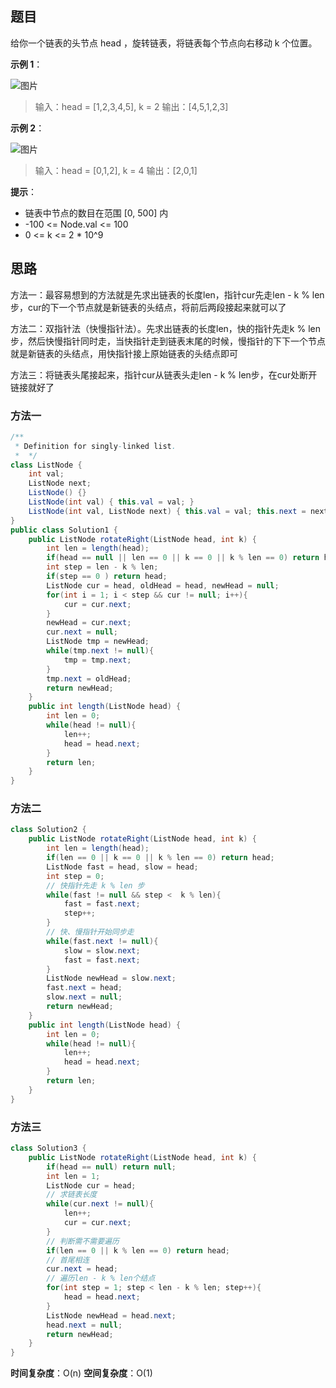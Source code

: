 ## 题目

给你一个链表的头节点 head ，旋转链表，将链表每个节点向右移动 k 个位置。

**示例 1**：

![图片](https://uploader.shimo.im/f/vECs3Crx6NohlYNG.png!thumbnail?fileGuid=VQjVXKGQxx8DXtkP)

>输入：head = [1,2,3,4,5], k = 2
>输出：[4,5,1,2,3]

**示例 2**：

![图片](https://uploader.shimo.im/f/Xz6BuwfbVOTXRPrF.png!thumbnail?fileGuid=VQjVXKGQxx8DXtkP)

>输入：head = [0,1,2], k = 4
>输出：[2,0,1]

**提示**：

* 链表中节点的数目在范围 [0, 500] 内
* -100 <= Node.val <= 100
* 0 <= k <= 2 * 10^9
## 思路

方法一：最容易想到的方法就是先求出链表的长度len，指针cur先走len - k % len步，cur的下一个节点就是新链表的头结点，将前后两段接起来就可以了

方法二：双指针法（快慢指针法）。先求出链表的长度len，快的指针先走k % len步，然后快慢指针同时走，当快指针走到链表末尾的时候，慢指针的下下一个节点就是新链表的头结点，用快指针接上原始链表的头结点即可

方法三：将链表头尾接起来，指针cur从链表头走len - k % len步，在cur处断开链接就好了

### 方法一

```java
/**
 * Definition for singly-linked list.
 *  */
class ListNode {
    int val;
    ListNode next;
    ListNode() {}
    ListNode(int val) { this.val = val; }
    ListNode(int val, ListNode next) { this.val = val; this.next = next; }
}
public class Solution1 {
    public ListNode rotateRight(ListNode head, int k) {
        int len = length(head);
        if(head == null || len == 0 || k == 0 || k % len == 0) return head;
        int step = len - k % len;
        if(step == 0 ) return head;
        ListNode cur = head, oldHead = head, newHead = null;
        for(int i = 1; i < step && cur != null; i++){
            cur = cur.next;
        }
        newHead = cur.next;
        cur.next = null;
        ListNode tmp = newHead;
        while(tmp.next != null){
            tmp = tmp.next;
        }
        tmp.next = oldHead;
        return newHead;
    }
    public int length(ListNode head) {
        int len = 0;
        while(head != null){
            len++;
            head = head.next;
        }
        return len;
    }
}
```
### 方法二

```java
class Solution2 {
    public ListNode rotateRight(ListNode head, int k) {
        int len = length(head);
        if(len == 0 || k == 0 || k % len == 0) return head;
        ListNode fast = head, slow = head;
        int step = 0;
        // 快指针先走 k % len 步
        while(fast != null && step <  k % len){
            fast = fast.next;
            step++;
        }
        // 快、慢指针开始同步走
        while(fast.next != null){
            slow = slow.next;
            fast = fast.next;
        }
        ListNode newHead = slow.next;
        fast.next = head;
        slow.next = null;
        return newHead;
    }
    public int length(ListNode head) {
        int len = 0;
        while(head != null){
            len++;
            head = head.next;
        }
        return len;
    }
}
```
### 方法三

```java
class Solution3 {
    public ListNode rotateRight(ListNode head, int k) {
        if(head == null) return null;
        int len = 1;
        ListNode cur = head;
        // 求链表长度
        while(cur.next != null){
            len++;
            cur = cur.next;
        }
        // 判断需不需要遍历
        if(len == 0 || k % len == 0) return head;
        // 首尾相连
        cur.next = head;
        // 遍历len - k % len个结点
        for(int step = 1; step < len - k % len; step++){
            head = head.next;
        }
        ListNode newHead = head.next;
        head.next = null;
        return newHead;
    }
}
```
**时间复杂度**：O(n)
**空间复杂度**：O(1)

